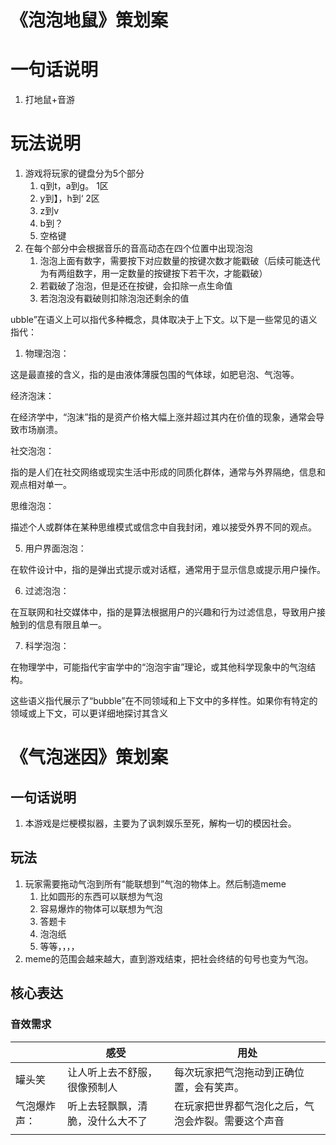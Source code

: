 # 《泡泡地鼠》策划案



# 一句话说明





1. 打地鼠+音游



# 玩法说明

1. 游戏将玩家的键盘分为5个部分
   1. q到t，a到g。    1区
   2. y到】，h到‘    2区
   3. z到v
   4. b到？
   5. 空格键
2. 在每个部分中会根据音乐的音高动态在四个位置中出现泡泡
   1. 泡泡上面有数字，需要按下对应数量的按键次数才能戳破（后续可能迭代为有两组数字，用一定数量的按键按下若干次，才能戳破）
   2. 若戳破了泡泡，但是还在按键，会扣除一点生命值
   3. 若泡泡没有戳破则扣除泡泡还剩余的值























ubble”在语义上可以指代多种概念，具体取决于上下文。以下是一些常见的语义指代：

1. 物理泡泡：

这是最直接的含义，指的是由液体薄膜包围的气体球，如肥皂泡、气泡等。

经济泡沫：

在经济学中，“泡沫”指的是资产价格大幅上涨并超过其内在价值的现象，通常会导致市场崩溃。

社交泡泡：

指的是人们在社交网络或现实生活中形成的同质化群体，通常与外界隔绝，信息和观点相对单一。

思维泡泡：

描述个人或群体在某种思维模式或信念中自我封闭，难以接受外界不同的观点。

5. 用户界面泡泡：

在软件设计中，指的是弹出式提示或对话框，通常用于显示信息或提示用户操作。

6. 过滤泡泡：

在互联网和社交媒体中，指的是算法根据用户的兴趣和行为过滤信息，导致用户接触到的信息有限且单一。

7. 科学泡泡：

在物理学中，可能指代宇宙学中的“泡泡宇宙”理论，或其他科学现象中的气泡结构。

这些语义指代展示了“bubble”在不同领域和上下文中的多样性。如果你有特定的领域或上下文，可以更详细地探讨其含义

















































# 《气泡迷因》策划案



## 一句话说明

1. 本游戏是烂梗模拟器，主要为了讽刺娱乐至死，解构一切的模因社会。

## 玩法

1. 玩家需要拖动气泡到所有“能联想到”气泡的物体上。然后制造meme
   1. 比如圆形的东西可以联想为气泡
   2. 容易爆炸的物体可以联想为气泡
   3. 答题卡
   4. 泡泡纸
   5. 等等，，，，
2. meme的范围会越来越大，直到游戏结束，把社会终结的句号也变为气泡。





## 核心表达









### 音效需求

|              | 感受                             | 用处                                               |
| ------------ | -------------------------------- | -------------------------------------------------- |
| 罐头笑       | 让人听上去不舒服，很像预制人     | 每次玩家把气泡拖动到正确位置，会有笑声。           |
| 气泡爆炸声： | 听上去轻飘飘，清脆，没什么大不了 | 在玩家把世界都气泡化之后，气泡会炸裂。需要这个声音 |
|              |                                  |                                                    |

















